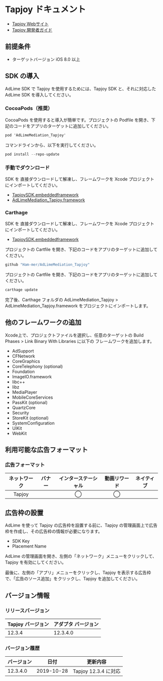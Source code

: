 # Tapjoy ドキュメント
- [Tapjoy Webサイト](https://www.tapjoy.com/)
- [Tapjoy 開発者ガイド](https://dev.tapjoy.com/sdk-integration/ios/getting-started-guide-publishers-ios/)

## 前提条件
- ターゲットバージョン iOS 8.0 以上

## SDK の導入
AdLime SDK で Tapjoy を使用するためには、Tapjoy SDK と、それに対応した AdLime SDK を導入してください。

### CocoaPods（推奨）

CocoaPods を使用すると導入が簡単です。プロジェクトの Podfile を開き、下記のコードをアプリのターゲットに追加してください。
```objectivec
pod 'AdLimeMediation_Tapjoy'
```

コマンドラインから、以下を実行してください。
```objectivec
pod install --repo-update
```

### 手動でダウンロード
SDK を 直接ダウンロードして解凍し、フレームワークを Xcode プロジェクトにインポートしてください。
- [TapjoySDK.embeddedframework](https://s3.amazonaws.com/tapjoy/sdks/TapjoySDK_iOS_v12.3.4.zip)
- [AdLimeMediation_Tapjoy.framework](https://github.com/Ham-mer/AdLime-iOS-Pub/raw/master/DownloadZip/AdLimeMediation_Tapjoy/12.3.4.0.zip)

### Carthage
SDK を 直接ダウンロードして解凍し、フレームワークを Xcode プロジェクトにインポートしてください。
- [TapjoySDK.embeddedframework](https://s3.amazonaws.com/tapjoy/sdks/TapjoySDK_iOS_v12.3.4.zip)

プロジェクトの Cartfile を開き、下記のコードをアプリのターゲットに追加してください。
```objectivec
github "Ham-mer/AdLimeMediation_Tapjoy"
```

プロジェクトの Cartfile を開き、下記のコードをアプリのターゲットに追加してください。
```objectivec
carthage update
```

完了後、Carthage フォルダの AdLimeMediation_Tapjoy > AdLimeMediation_Tapjoy.framework をプロジェクトにインポートします。

## 他のフレームワークの追加
Xcode上で、プロジェクトファイルを選択し、任意のターゲットの Build Phases > Link Binary With Libraries に以下の フレームワークを追加します。

- AdSupport
- CFNetwork
- CoreGraphics
- CoreTelephony  (optional)
- Foundation
- ImageIO.framework
- libc++
- libz
- MediaPlayer
- MobileCoreServices
- PassKit     (optional)
- QuartzCore    
- Security
- StoreKit     (optional)
- SystemConfiguration
- UIKit
- WebKit

## 利用可能な広告フォーマット

### 広告フォーマット
|ネットワーク|バナー|インターステーシャル|動画リワード|ネイティブ|
|:--------:|:---:|:--------------:|:---------:|:------:|
|Tapjoy    |     | ◯              |    ◯      |        |


## 広告枠の設置

AdLime を使って Tapjoy の広告枠を設置する前に、Tapjoy の管理画面上で広告枠を作成し、その広告枠の情報が必要になります。
- SDK Key
- Placement Name

AdLime の管理画面を開き、左側の「ネットワーク」メニューをクリックして、Tapjoy を有効にしてください。

最後に、左側の「アプリ」メニューをクリックし、Tapjoy を表示する広告枠で、「広告のソース追加」をクリックし、Tapjoy を追加してください。

## バージョン情報

### リリースバージョン
| Tapjoy バージョン | アダプタ バージョン |
|:-----------------|:----------------|
| 12.3.4           | 12.3.4.0        |

### バージョン履歴
| バージョン        | 日付       | 更新内容                           |
|-----------------|------------|----------------------------------|
| 12.3.4.0        | 2019-10-28 | Tapjoy 12.3.4  に対応             |